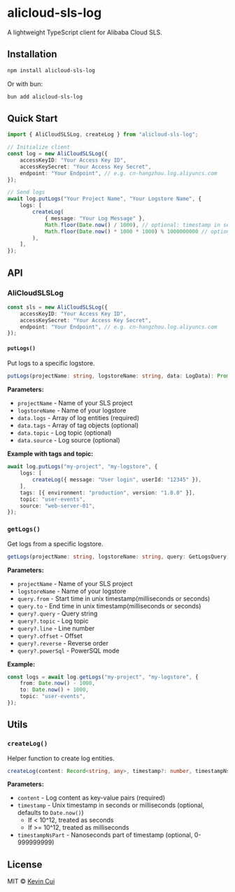 # alicloud-sls-log

A lightweight TypeScript client for Alibaba Cloud SLS.

## Installation

```bash
npm install alicloud-sls-log
```

Or with bun:

```bash
bun add alicloud-sls-log
```

## Quick Start

```ts
import { AliCloudSLSLog, createLog } from "alicloud-sls-log";

// Initialize client
const log = new AliCloudSLSLog({
    accessKeyID: "Your Access Key ID",
    accessKeySecret: "Your Access Key Secret",
    endpoint: "Your Endpoint", // e.g. cn-hangzhou.log.aliyuncs.com
});

// Send logs
await log.putLogs("Your Project Name", "Your Logstore Name", {
    logs: [
        createLog(
            { message: "Your Log Message" },
            Math.floor(Date.now() / 1000), // optional: timestamp in seconds
            Math.floor(Date.now() * 1000 * 1000) % 1000000000 // optional: timestamp nanoseconds part
        ),
    ],
});
```

## API

### AliCloudSLSLog

```ts
const sls = new AliCloudSLSLog({
    accessKeyID: "Your Access Key ID",
    accessKeySecret: "Your Access Key Secret",
    endpoint: "Your Endpoint", // e.g. cn-hangzhou.log.aliyuncs.com
});
```

#### `putLogs()`

Put logs to a specific logstore.

```ts
putLogs(projectName: string, logstoreName: string, data: LogData): Promise<void>
```

**Parameters:**

- `projectName` - Name of your SLS project
- `logstoreName` - Name of your logstore
- `data.logs` - Array of log entities (required)
- `data.tags` - Array of tag objects (optional)
- `data.topic` - Log topic (optional)
- `data.source` - Log source (optional)

**Example with tags and topic:**

```ts
await log.putLogs("my-project", "my-logstore", {
    logs: [
        createLog({ message: "User login", userId: "12345" }),
    ],
    tags: [{ environment: "production", version: "1.0.0" }],
    topic: "user-events",
    source: "web-server-01",
});
```

### `getLogs()`

Get logs from a specific logstore.

```ts
getLogs(projectName: string, logstoreName: string, query: GetLogsQuery): Promise<GetLogsResponse>
```

**Parameters:**

- `projectName` - Name of your SLS project
- `logstoreName` - Name of your logstore
- `query.from` - Start time in unix timestamp(milliseconds or seconds)
- `query.to` - End time in unix timestamp(milliseconds or seconds)
- `query?.query` - Query string
- `query?.topic` - Log topic
- `query?.line` - Line number
- `query?.offset` - Offset
- `query?.reverse` - Reverse order
- `query?.powerSql` - PowerSQL mode

**Example:**

```ts
const logs = await log.getLogs("my-project", "my-logstore", {
    from: Date.now() - 1000,
    to: Date.now() + 1000,
    topic: "user-events",
});
```

## Utils

### `createLog()`

Helper function to create log entities.

```ts
createLog(content: Record<string, any>, timestamp?: number, timestampNsPart?: number): LogEntity
```

**Parameters:**

- `content` - Log content as key-value pairs (required)
- `timestamp` - Unix timestamp in seconds or milliseconds (optional, defaults to `Date.now()`)
  - If < 10^12, treated as seconds
  - If >= 10^12, treated as milliseconds
- `timestampNsPart` - Nanoseconds part of timestamp (optional, 0-999999999)

## License

MIT © [Kevin Cui](https://github.com/BlackHole1)

